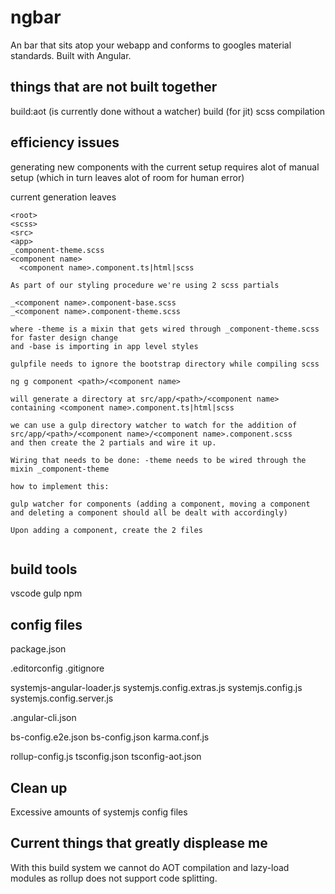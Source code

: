 # ngbar

An bar that sits atop your webapp and conforms to googles material standards. Built with Angular.

## things that are not built together

build:aot  (is currently done without a watcher)
build (for jit)
scss compilation

## efficiency issues

generating new components with the current setup requires alot of manual setup (which in turn leaves alot of room for human error)

current generation leaves

```plain
<root>
<scss>
<src>
<app>
_component-theme.scss
<component name>
  <component name>.component.ts|html|scss

As part of our styling procedure we're using 2 scss partials

_<component name>.component-base.scss
_<component name>.component-theme.scss

where -theme is a mixin that gets wired through _component-theme.scss for faster design change
and -base is importing in app level styles

gulpfile needs to ignore the bootstrap directory while compiling scss

ng g component <path>/<component name>

will generate a directory at src/app/<path>/<component name> containing <component name>.component.ts|html|scss

we can use a gulp directory watcher to watch for the addition of src/app/<path>/<component name>/<component name>.component.scss
and then create the 2 partials and wire it up.

Wiring that needs to be done: -theme needs to be wired through the mixin _component-theme

how to implement this:

gulp watcher for components (adding a component, moving a component and deleting a component should all be dealt with accordingly)

Upon adding a component, create the 2 files


```





## build tools

vscode
gulp
npm

## config files

package.json

.editorconfig
.gitignore

systemjs-angular-loader.js
systemjs.config.extras.js
systemjs.config.js
systemjs.config.server.js

.angular-cli.json

bs-config.e2e.json
bs-config.json
karma.conf.js

rollup-config.js
tsconfig.json
tsconfig-aot.json


## Clean up

Excessive amounts of systemjs config files


## Current things that greatly displease me

With this build system we cannot do AOT compilation and lazy-load modules as rollup does not support code splitting.
